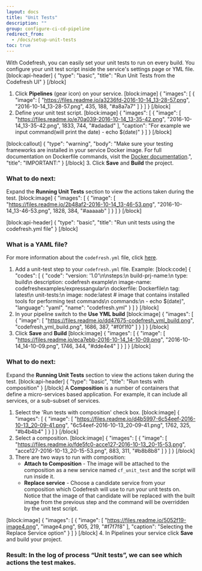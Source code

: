 ```yaml
---
layout: docs
title: "Unit Tests"
description: ""
group: configure-ci-cd-pipeline
redirect_from:
  - /docs/setup-unit-tests
toc: true
---
```

With Codefresh, you can easily set your unit tests to run on every build.
You configure your unit test script inside the service's settings page or YML file.
[block:api-header]
{
  "type": "basic",
  "title": "Run Unit Tests from the Codefresh UI"
}
[/block]
1. Click **Pipelines** (gear icon) on your service.
[block:image]
{
  "images": [
    {
      "image": [
        "https://files.readme.io/a3236fd-2016-10-14_13-28-57.png",
        "2016-10-14_13-28-57.png",
        435,
        188,
        "#a8a7a7"
      ]
    }
  ]
}
[/block]
2. Define your unit test script.
[block:image]
{
  "images": [
    {
      "image": [
        "https://files.readme.io/e70a039-2016-10-14_13-35-42.png",
        "2016-10-14_13-35-42.png",
        1833,
        744,
        "#adadad"
      ],
      "caption": "For example we input command(will print the date) - echo $(date)"
    }
  ]
}
[/block]

[block:callout]
{
  "type": "warning",
  "body": "Make sure your testing frameworks are installed in your service Docker image. For full documentation on Dockerfile commands, visit the [Docker documentation](https://docs.docker.com/engine/reference/builder/).",
  "title": "IMPORTANT:"
}
[/block]
3.  Click **Save** and **Build** the project.

### **What to do next**: 
Expand the **Running Unit Tests** section to view the actions taken during the test.
[block:image]
{
  "images": [
    {
      "image": [
        "https://files.readme.io/2b48af2-2016-10-14_13-46-53.png",
        "2016-10-14_13-46-53.png",
        1828,
        384,
        "#aaaaab"
      ]
    }
  ]
}
[/block]

[block:api-header]
{
  "type": "basic",
  "title": "Run unit tests using the codefresh.yml file"
}
[/block]
### What is a YAML file?
For more information about the ```codefresh.yml``` file, click [here](https://docs.codefresh.io/v1.0/docs/what-is-the-codefresh-yaml).

1. Add a unit-test step to your ```codefresh.yml``` file.
 Example:
[block:code]
{
  "codes": [
    {
      "code": "version: '1.0'\n\nsteps:\n  build-prj-name:\n    type: build\n    description: codefresh example\n    image-name: codefreshexamples/expressangular\n    dockerfile: Dockerfile\n    tag: latest\n  unit-tests:\n    image: node:latest # image that contains installed tools for performing test commands\n    commands:\n      - echo $(date)",
      "language": "yaml",
      "name": "codefresh.yml"
    }
  ]
}
[/block]
2. In your pipeline switch to the **Use YML build**
[block:image]
{
  "images": [
    {
      "image": [
        "https://files.readme.io/dd47675-codefresh_yml_build.png",
        "codefresh_yml_build.png",
        1686,
        387,
        "#f0f1f0"
      ]
    }
  ]
}
[/block]
3. Click **Save** and **Build**
[block:image]
{
  "images": [
    {
      "image": [
        "https://files.readme.io/eca7ebb-2016-10-14_14-10-09.png",
        "2016-10-14_14-10-09.png",
        1746,
        344,
        "#dde4e4"
      ]
    }
  ]
}
[/block]
### **What to do next**: 
Expand the **Running Unit Tests** section to view the actions taken during the test.
[block:api-header]
{
  "type": "basic",
  "title": "Run tests with composition"
}
[/block]
A **Composition** is a number of containers that define a micro-services based application. For example, it can include all services, or a sub-subset of services.

1. Select the 'Run tests with composition' check box.
[block:image]
{
  "images": [
    {
      "image": [
        "https://files.readme.io/d4b5997-6c54eef-2016-10-13_20-09-41.png",
        "6c54eef-2016-10-13_20-09-41.png",
        1762,
        325,
        "#b4b4b4"
      ]
    }
  ]
}
[/block]
2. Select a composition.
[block:image]
{
  "images": [
    {
      "image": [
        "https://files.readme.io/fde5fc0-acce127-2016-10-13_20-15-53.png",
        "acce127-2016-10-13_20-15-53.png",
        883,
        311,
        "#b8b8b8"
      ]
    }
  ]
}
[/block]
3. There are two ways to run with composition: 
   *    **Attach to Composition** - The image will be attached to the composition as a new service named `cf_unit_test` and the script will run inside it.
   *    **Replace service** - Choose a candidate service from your composition which Codefresh will use to run your unit tests on. Notice that the image of that candidate will be replaced with the built image from the previous step and the command will be overridden by the unit test script. 

[block:image]
{
  "images": [
    {
      "image": [
        "https://files.readme.io/5052f19-image4.png",
        "image4.png",
        905,
        219,
        "#f7f7f8"
      ],
      "caption": "Selecting the Replace Service option"
    }
  ]
}
[/block]
4. In Pipelines your service click **Save** and build your project.

### **Result**: In the log of process “Unit tests”, we can see which actions the test makes.
